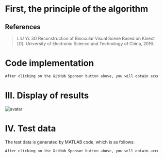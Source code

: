 #  First, the principle of the algorithm 

##  References 

>  LIU Yi. 3D Reconstruction of Binocular Visual Scene Based on Kinect [D]. University of Electronic Science and Technology of China, 2016. 

#  Code implementation 

  ```python  
After clicking on the GitHub Sponsor button above, you will obtain access permissions to my private code repository ( https://github.com/slowlon/my_code_bar ) to view this blog code. By searching the code number of this blog, you can find the code you need, code number is: 2024020309574554415
  ```  
#  III. Display of results 

 ![avatar]( 80bd9e8a7def42d6b051dfe0d7374513.png) 

#  IV. Test data 

 The test data is generated by MATLAB code, which is as follows: 

  ```python  
After clicking on the GitHub Sponsor button above, you will obtain access permissions to my private code repository ( https://github.com/slowlon/my_code_bar ) to view this blog code. By searching the code number of this blog, you can find the code you need, code number is: 2024020309574554415
  ```  
